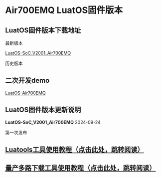 # Air700EMQ LuatOS固件版本

## LuatOS固件版本下载地址

最新版本

[LuatOS-SoC_V2001_Air700EMQ](https://gitee.com/openLuat/LuatOS/releases/download/v2001.ec7xx.release/LuatOS-SoC_V2001_Air700EMQ.soc)

历史版本

## 二次开发demo

[LuatOS-Air700EMQ](https://gitee.com/openLuat/LuatOS-Air700EMQ)

## LuatOS固件版本更新说明

**LuatOS-SoC_V2001_Air700EMQ** 2024-09-24

第一次发布

## [Luatools工具使用教程（点击此处，跳转阅读）](https://docs.openluat.com/Luatools/)

## [量产多路下载工具使用教程（点击此处，跳转阅读）](https://docs.openluat.com/multi_download/)
